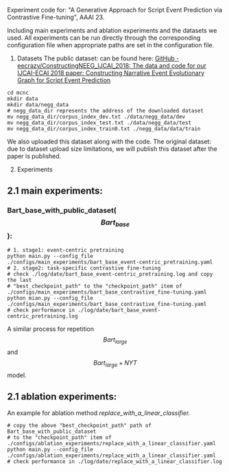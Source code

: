 Experiment code for: "A Generative Approach for Script Event Prediction via Contrastive Fine-tuning", AAAI 23.

Including main experiments and ablation experiments and the datasets we used. All experiments can be run directly through the corresponding configuration file when appropriate paths are set in the configuration file.

1.  Datasets
The public dataset: can be found here:  [GitHub - eecrazy/ConstructingNEEG_IJCAI_2018: The data and code for our IJCAI-ECAI 2018 paper: Constructing Narrative Event Evolutionary Graph for Script Event Prediction](https://github.com/eecrazy/ConstructingNEEG_IJCAI_2018)

```plain
cd mcnc
mkdir data
mkdir data/negg_data
# negg_data_dir represents the address of the downloaded dataset
mv negg_data_dir/corpus_index_dev.txt ./data/negg_data/dev
mv negg_data_dir/corpus_index_test.txt ./data/negg_data/test
mv negg_data_dir/corpus_index_train0.txt ./negg_data/data/train
```
We also uploaded this dataset along with the code.
The original dataset: due to dataset upload size limitations, we will publish this dataset after the paper is published.

2.  Experiments
## 2.1 main experiments:

### Bart_base_with_public_dataset($$Bart_{base}$$):  

```plain
# 1. stage1: event-centric pretraining
python main.py --config_file ./configs/main_experiments/bart_base_event-centric_pretraining.yaml
# 2. stage2: task-specific contrastive fine-tuning
# check ./log/date/bart_base_event-centric_pretraining.log and copy the last
# "best_checkpoint_path" to the "checkpoint_path" item of ./configs/main_experiments/bart_base_contrastive_fine-tuning.yaml
python mian.py --config_file ./configs/main_experiments/bart_base_contrastive_fine-tuning.yaml
# check performance in ./log/date/bart_base_event-centric_pretraining.log
```

A similar process for repetition $$Bart_{large}$$and $$Bart_{large}+NYT$$model.

## 2.1 ablation experiments:

An example for ablation method *replace_with_a_linear_classifier.*

```plain
# copy the above "best_checkpoint_path" path of Bart_base_with_public_dataset
# to the "checkpoint_path" item of ./configs/ablation_experiments/replace_with_a_linear_classifier.yaml
python main.py --config_file ./configs/ablation_experiments/replace_with_a_linear_classifier.yaml
# check performance in ./log/date/replace_with_a_linear_classifier.log
```


